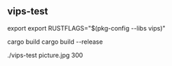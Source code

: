 ## vips-test

export export RUSTFLAGS="$(pkg-config --libs vips)"

cargo build
cargo build --release

./vips-test picture.jpg 300

